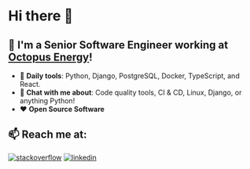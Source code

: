 # Hi there 👋

## 🚀 I'm a Senior Software Engineer working at [Octopus Energy](https://octopus.energy/)!

- 🔧 **Daily tools**: Python, Django, PostgreSQL, Docker, TypeScript, and React.
- 💬 **Chat with me about**: Code quality tools, CI & CD, Linux, Django, or anything Python!
- ❤️ **Open Source Software**

## 📫 Reach me at:
[![stackoverflow](https://img.shields.io/static/v1?style=flat-square&logo=stackoverflow&label=&message=@rhys&color=5b5b5b&labelColor=5b5b5b)](https://stackoverflow.com/users/14215579/rhys)
[![linkedin](https://img.shields.io/static/v1?style=flat-square&logo=linkedin&label=&message=@rhysh&color=5b5b5b&labelColor=5b5b5b)](https://www.linkedin.com/in/rhysh/)
